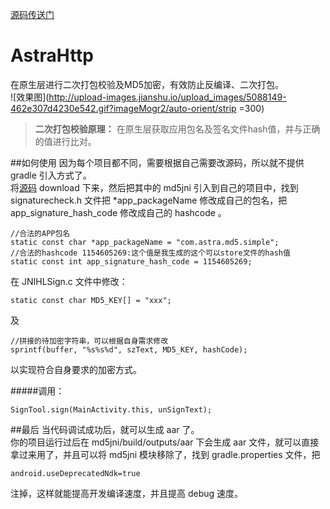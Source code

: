 [源码传送门](https://github.com/atove/AstraMD5)
# AstraHttp
在原生层进行二次打包校验及MD5加密，有效防止反编译、二次打包。    
![效果图](http://upload-images.jianshu.io/upload_images/5088149-462e307d4230e542.gif?imageMogr2/auto-orient/strip =300)

>**二次打包校验原理：**
在原生层获取应用包名及签名文件hash值，并与正确的值进行比对。

##如何使用
因为每个项目都不同，需要根据自己需要改源码，所以就不提供 gradle 引入方式了。   
将[源码](https://github.com/atove/AstraMD5) download 下来，然后把其中的 md5jni 引入到自己的项目中，找到 signaturecheck.h 文件把 *app_packageName 修改成自己的包名，把 app_signature_hash_code 修改成自己的 hashcode 。
```
//合法的APP包名
static const char *app_packageName = "com.astra.md5.simple";
//合法的hashcode 1154605269:这个值是我生成的这个可以store文件的hash值
static const int app_signature_hash_code = 1154605269;
```
在 JNIHLSign.c 文件中修改：
```
static const char MD5_KEY[] = "xxx";
```
及
```
//拼接的待加密字符串，可以根据自身需求修改
sprintf(buffer, "%s%s%d", szText, MD5_KEY, hashCode);
```
以实现符合自身要求的加密方式。

#####调用：
```
SignTool.sign(MainActivity.this, unSignText);
```

##最后
当代码调试成功后，就可以生成 aar 了。   
你的项目运行过后在 md5jni/build/outputs/aar 下会生成 aar 文件，就可以直接拿过来用了，并且可以将 md5jni 模块移除了，找到 gradle.properties 文件，把
```
android.useDeprecatedNdk=true
```
注掉，这样就能提高开发编译速度，并且提高 debug 速度。
